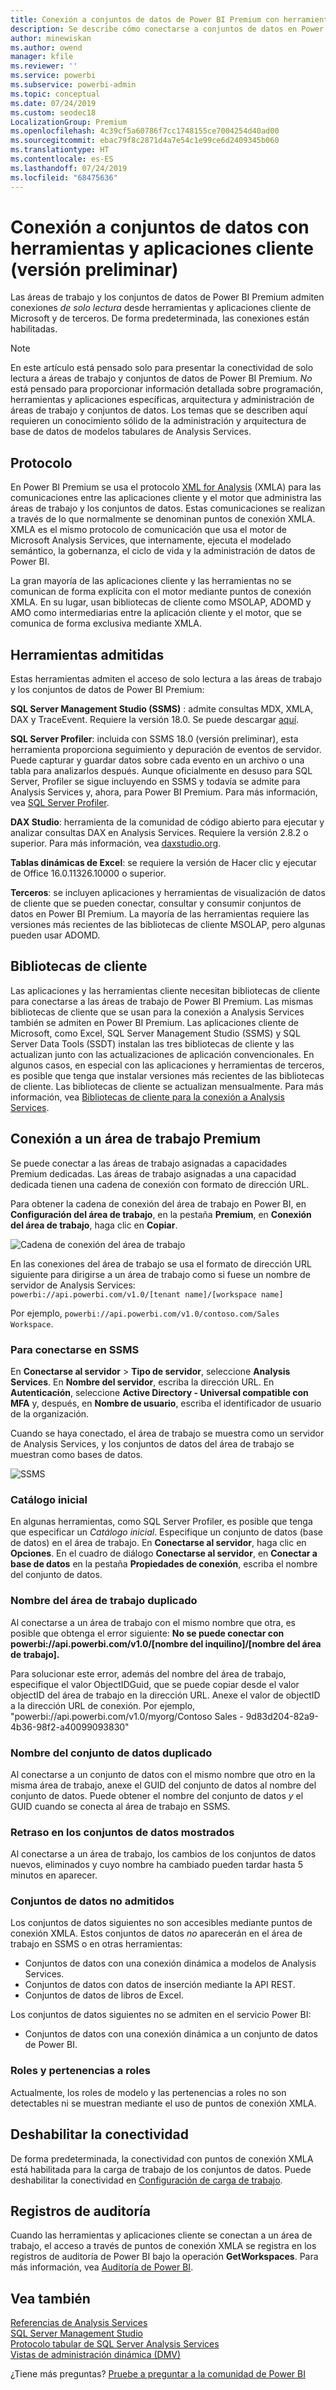 ```yaml
---
title: Conexión a conjuntos de datos de Power BI Premium con herramientas y aplicaciones cliente (versión preliminar)
description: Se describe cómo conectarse a conjuntos de datos en Power BI Premium desde herramientas y aplicaciones cliente.
author: minewiskan
ms.author: owend
manager: kfile
ms.reviewer: ''
ms.service: powerbi
ms.subservice: powerbi-admin
ms.topic: conceptual
ms.date: 07/24/2019
ms.custom: seodec18
LocalizationGroup: Premium
ms.openlocfilehash: 4c39cf5a60786f7cc1748155ce7004254d40ad00
ms.sourcegitcommit: ebac79f8c2871d4a7e54c1e99ce6d2409345b060
ms.translationtype: HT
ms.contentlocale: es-ES
ms.lasthandoff: 07/24/2019
ms.locfileid: "68475636"
---
```

# <a name="connect-to-datasets-with-client-applications-and-tools-preview"></a>Conexión a conjuntos de datos con herramientas y aplicaciones cliente (versión preliminar)

Las áreas de trabajo y los conjuntos de datos de Power BI Premium admiten conexiones *de solo lectura* desde herramientas y aplicaciones cliente de Microsoft y de terceros. De forma predeterminada, las conexiones están habilitadas.

> [!NOTE]
> En este artículo está pensado solo para presentar la conectividad de solo lectura a áreas de trabajo y conjuntos de datos de Power BI Premium. *No* está pensado para proporcionar información detallada sobre programación, herramientas y aplicaciones específicas, arquitectura y administración de áreas de trabajo y conjuntos de datos. Los temas que se describen aquí requieren un conocimiento sólido de la administración y arquitectura de base de datos de modelos tabulares de Analysis Services.

## <a name="protocol"></a>Protocolo

En Power BI Premium se usa el protocolo [XML for Analysis](https://docs.microsoft.com/bi-reference/xmla/xml-for-analysis-xmla-reference) (XMLA) para las comunicaciones entre las aplicaciones cliente y el motor que administra las áreas de trabajo y los conjuntos de datos. Estas comunicaciones se realizan a través de lo que normalmente se denominan puntos de conexión XMLA. XMLA es el mismo protocolo de comunicación que usa el motor de Microsoft Analysis Services, que internamente, ejecuta el modelado semántico, la gobernanza, el ciclo de vida y la administración de datos de Power BI. 

La gran mayoría de las aplicaciones cliente y las herramientas no se comunican de forma explícita con el motor mediante puntos de conexión XMLA. En su lugar, usan bibliotecas de cliente como MSOLAP, ADOMD y AMO como intermediarias entre la aplicación cliente y el motor, que se comunica de forma exclusiva mediante XMLA.


## <a name="supported-tools"></a>Herramientas admitidas

Estas herramientas admiten el acceso de solo lectura a las áreas de trabajo y los conjuntos de datos de Power BI Premium:

**SQL Server Management Studio (SSMS)** : admite consultas MDX, XMLA, DAX y TraceEvent. Requiere la versión 18.0. Se puede descargar [aquí](https://docs.microsoft.com/sql/ssms/download-sql-server-management-studio-ssms). 

**SQL Server Profiler**: incluida con SSMS 18.0 (versión preliminar), esta herramienta proporciona seguimiento y depuración de eventos de servidor. Puede capturar y guardar datos sobre cada evento en un archivo o una tabla para analizarlos después. Aunque oficialmente en desuso para SQL Server, Profiler se sigue incluyendo en SSMS y todavía se admite para Analysis Services y, ahora, para Power BI Premium. Para más información, vea [SQL Server Profiler](https://docs.microsoft.com/sql/tools/sql-server-profiler/sql-server-profiler).

**DAX Studio**: herramienta de la comunidad de código abierto para ejecutar y analizar consultas DAX en Analysis Services. Requiere la versión 2.8.2 o superior. Para más información, vea [daxstudio.org](https://daxstudio.org/).

**Tablas dinámicas de Excel**: se requiere la versión de Hacer clic y ejecutar de Office 16.0.11326.10000 o superior.

**Terceros**: se incluyen aplicaciones y herramientas de visualización de datos de cliente que se pueden conectar, consultar y consumir conjuntos de datos en Power BI Premium. La mayoría de las herramientas requiere las versiones más recientes de las bibliotecas de cliente MSOLAP, pero algunas pueden usar ADOMD.

## <a name="client-libraries"></a>Bibliotecas de cliente

Las aplicaciones y las herramientas cliente necesitan bibliotecas de cliente para conectarse a las áreas de trabajo de Power BI Premium. Las mismas bibliotecas de cliente que se usan para la conexión a Analysis Services también se admiten en Power BI Premium. Las aplicaciones cliente de Microsoft, como Excel, SQL Server Management Studio (SSMS) y SQL Server Data Tools (SSDT) instalan las tres bibliotecas de cliente y las actualizan junto con las actualizaciones de aplicación convencionales. En algunos casos, en especial con las aplicaciones y herramientas de terceros, es posible que tenga que instalar versiones más recientes de las bibliotecas de cliente. Las bibliotecas de cliente se actualizan mensualmente. Para más información, vea [Bibliotecas de cliente para la conexión a Analysis Services](https://docs.microsoft.com/azure/analysis-services/analysis-services-data-providers).

## <a name="connecting-to-a-premium-workspace"></a>Conexión a un área de trabajo Premium

Se puede conectar a las áreas de trabajo asignadas a capacidades Premium dedicadas. Las áreas de trabajo asignadas a una capacidad dedicada tienen una cadena de conexión con formato de dirección URL. 

Para obtener la cadena de conexión del área de trabajo en Power BI, en **Configuración del área de trabajo**, en la pestaña **Premium**, en **Conexión del área de trabajo**, haga clic en **Copiar**.

![Cadena de conexión del área de trabajo](media/service-premium-connect-tools/connect-tools-workspace-connection.png)

En las conexiones del área de trabajo se usa el formato de dirección URL siguiente para dirigirse a un área de trabajo como si fuese un nombre de servidor de Analysis Services:   
`powerbi://api.powerbi.com/v1.0/[tenant name]/[workspace name]` 

Por ejemplo, `powerbi://api.powerbi.com/v1.0/contoso.com/Sales Workspace`.

### <a name="to-connect-in-ssms"></a>Para conectarse en SSMS

En **Conectarse al servidor** > **Tipo de servidor**, seleccione **Analysis Services**. En **Nombre del servidor**, escriba la dirección URL. En **Autenticación**, seleccione **Active Directory - Universal compatible con MFA** y, después, en **Nombre de usuario**, escriba el identificador de usuario de la organización. 

Cuando se haya conectado, el área de trabajo se muestra como un servidor de Analysis Services, y los conjuntos de datos del área de trabajo se muestran como bases de datos.  

![SSMS](media/service-premium-connect-tools/connect-tools-ssms.png)

### <a name="initial-catalog"></a>Catálogo inicial

En algunas herramientas, como SQL Server Profiler, es posible que tenga que especificar un *Catálogo inicial*. Especifique un conjunto de datos (base de datos) en el área de trabajo. En **Conectarse al servidor**, haga clic en **Opciones**. En el cuadro de diálogo **Conectarse al servidor**, en **Conectar a base de datos** en la pestaña **Propiedades de conexión**, escriba el nombre del conjunto de datos.

### <a name="duplicate-workspace-name"></a>Nombre del área de trabajo duplicado

Al conectarse a un área de trabajo con el mismo nombre que otra, es posible que obtenga el error siguiente: **No se puede conectar con powerbi://api.powerbi.com/v1.0/[nombre del inquilino]/[nombre del área de trabajo].**

Para solucionar este error, además del nombre del área de trabajo, especifique el valor ObjectIDGuid, que se puede copiar desde el valor objectID del área de trabajo en la dirección URL. Anexe el valor de objectID a la dirección URL de conexión. Por ejemplo, "powerbi://api.powerbi.com/v1.0/myorg/Contoso Sales - 9d83d204-82a9-4b36-98f2-a40099093830"

### <a name="duplicate-dataset-name"></a>Nombre del conjunto de datos duplicado

Al conectarse a un conjunto de datos con el mismo nombre que otro en la misma área de trabajo, anexe el GUID del conjunto de datos al nombre del conjunto de datos. Puede obtener el nombre del conjunto de datos *y* el GUID cuando se conecta al área de trabajo en SSMS. 

### <a name="delay-in-datasets-shown"></a>Retraso en los conjuntos de datos mostrados

Al conectarse a un área de trabajo, los cambios de los conjuntos de datos nuevos, eliminados y cuyo nombre ha cambiado pueden tardar hasta 5 minutos en aparecer. 

### <a name="unsupported-datasets"></a>Conjuntos de datos no admitidos

Los conjuntos de datos siguientes no son accesibles mediante puntos de conexión XMLA. Estos conjuntos de datos *no* aparecerán en el área de trabajo en SSMS o en otras herramientas: 

- Conjuntos de datos con una conexión dinámica a modelos de Analysis Services. 
- Conjuntos de datos con datos de inserción mediante la API REST.
- Conjuntos de datos de libros de Excel. 

Los conjuntos de datos siguientes no se admiten en el servicio Power BI:   

- Conjuntos de datos con una conexión dinámica a un conjunto de datos de Power BI.

### <a name="roles-and-role-memberships"></a>Roles y pertenencias a roles

Actualmente, los roles de modelo y las pertenencias a roles no son detectables ni se muestran mediante el uso de puntos de conexión XMLA.

## <a name="disable-connectivity"></a>Deshabilitar la conectividad

De forma predeterminada, la conectividad con puntos de conexión XMLA está habilitada para la carga de trabajo de los conjuntos de datos. Puede deshabilitar la conectividad en [Configuración de carga de trabajo](service-admin-premium-workloads.md#workload-settings).

## <a name="audit-logs"></a>Registros de auditoría 

Cuando las herramientas y aplicaciones cliente se conectan a un área de trabajo, el acceso a través de puntos de conexión XMLA se registra en los registros de auditoría de Power BI bajo la operación **GetWorkspaces**. Para más información, vea [Auditoría de Power BI](service-admin-auditing.md).

## <a name="see-also"></a>Vea también

[Referencias de Analysis Services](https://docs.microsoft.com/bi-reference/#pivot=home&panel=home-all)   
[SQL Server Management Studio](https://docs.microsoft.com/sql/ssms/sql-server-management-studio-ssms)   
[Protocolo tabular de SQL Server Analysis Services](https://docs.microsoft.com/openspecs/sql_server_protocols/ms-ssas-t/b98ed40e-c27a-4988-ab2d-c9c904fe13cf)   
[Vistas de administración dinámica (DMV)](https://docs.microsoft.com/sql/analysis-services/instances/use-dynamic-management-views-dmvs-to-monitor-analysis-services)   


¿Tiene más preguntas? [Pruebe a preguntar a la comunidad de Power BI](https://community.powerbi.com/)
